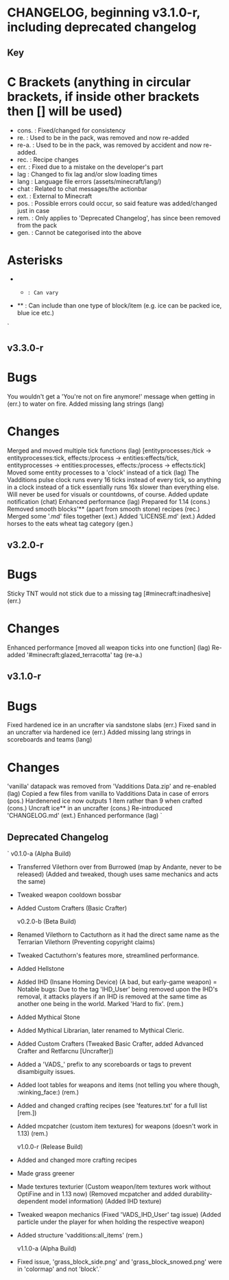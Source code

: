 CHANGELOG, beginning v3.1.0-r, including deprecated changelog
=============================================================

## Key
# C Brackets (anything in circular brackets, if inside other brackets then [] will be used)
- cons. : Fixed/changed for consistency
- re.   : Used to be in the pack, was removed and now re-added
- re-a. : Used to be in the pack, was removed by accident and now re-added.
- rec.  : Recipe changes
- err.  : Fixed due to a mistake on the developer's part
- lag   : Changed to fix lag and/or slow loading times
- lang  : Language file errors (assets/minecraft/lang/)
- chat  : Related to chat messages/the actionbar
- ext.  : External to Minecraft
- pos.  : Possible errors could occur, so said feature was added/changed just in case
- rem.  : Only applies to 'Deprecated Changelog', has since been removed from the pack
- gen.  : Cannot be categorised into the above
# Asterisks
- *     : Can vary
- **    : Can include than one type of block/item (e.g. ice can be packed ice, blue ice etc.)

`
## v3.3.0-r
# Bugs
  You wouldn't get a 'You're not on fire anymore!' message when getting in   (err.)
   to water on fire.
  Added missing lang strings                                                 (lang)
# Changes
  Merged and moved multiple tick functions                                   (lag)
   [entityprocesses:<effect>/tick -> entityprocesses:tick,
   effects:<effect>/process -> entities:effects/tick,
   entityprocesses -> entities:processes,
   effects:<effect>/process -> effects:tick]
  Moved some entity processes to a 'clock' instead of a tick                 (lag)
   The Vadditions pulse clock runs every 16 ticks instead of every tick,
   so anything in a clock instead of a tick essentially runs 16x slower
   than everything else. Will never be used for visuals or countdowns, of
   course.
  Added update notification                                                  (chat)
  Enhanced performance                                                       (lag)
  Prepared for 1.14                                                          (cons.)
    Removed smooth blocks'** (apart from smooth stone) recipes               (rec.)
  Merged some '.md' files together                                           (ext.)
  Added 'LICENSE.md'                                                         (ext.)
  Added horses to the eats wheat tag category                                (gen.)
## v3.2.0-r
# Bugs
  Sticky TNT would not stick due to a missing tag [#minecraft:inadhesive]    (err.)
# Changes
  Enhanced performance [moved all weapon ticks into one function]            (lag)
  Re-added '#minecraft:glazed_terracotta' tag                                (re-a.)

## v3.1.0-r
# Bugs
  Fixed hardened ice in an uncrafter via sandstone slabs                     (err.)
  Fixed sand in an uncrafter via hardened ice                                (err.)
  Added missing lang strings in scoreboards and teams                        (lang)
# Changes
  'vanilla' datapack was removed from 'Vadditions Data.zip' and re-enabled   (lag)
  Copied a few files from vanilla to Vadditions Data in case of errors       (pos.)
  Hardenened ice now outputs 1 item rather than 9 when crafted               (cons.)
  Uncraft ice** in an uncrafter                                              (cons.)
  Re-introduced 'CHANGELOG.md'                                               (ext.)
  Enhanced performance                                                       (lag)
`



## Deprecated Changelog
`    v0.1.0-a (Alpha Build)
- Transferred Vilethorn over from Burrowed (map by Andante, never to be released)
    (Added and tweaked, though uses same mechanics and acts the same)
- Tweaked weapon cooldown bossbar
- Added Custom Crafters
    (Basic Crafter)

    v0.2.0-b (Beta Build)
- Renamed Vilethorn to Cactuthorn as it had the direct same name as the Terrarian Vilethorn
    (Preventing copyright claims)
- Tweaked Cactuthorn's features more, streamlined performance.
- Added Hellstone
- Added IHD (Insane Homing Device)
    (A bad, but early-game weapon)
        = Notable bugs:
          Due to the tag 'IHD_User' being removed upon the IHD's removal,
          it attacks players if an IHD is removed at the same time as
          another one being in the world. Marked 'Hard to fix'. (rem.)
- Added Mythical Stone
- Added Mythical Librarian, later renamed to Mythical Cleric.
- Added Custom Crafters
    (Tweaked Basic Crafter, added Advanced Crafter and Retfarcnu [Uncrafter])
- Added a 'VADS_' prefix to any scoreboards or tags to prevent disambiguity issues.
- Added loot tables for weapons and items (not telling you where though, :winking_face:) (rem.)
- Added and changed crafting recipes (see 'features.txt' for a full list [rem.])
- Added mcpatcher (custom item textures) for weapons (doesn't work in 1.13) (rem.)

    v1.0.0-r (Release Build)
- Added and changed more crafting recipes
- Made grass greener
- Made textures texturier
    (Custom weapon/item textures work without OptiFine and in 1.13 now)
        (Removed mcpatcher and added durability-dependent model information)
    (Added IHD texture)
- Tweaked weapon mechanics
    (Fixed 'VADS_IHD_User' tag issue)
    (Added particle under the player for when holding the respective weapon)
- Added structure 'vadditions:all_items' (rem.)

    v1.1.0-a (Alpha Build)
- Fixed issue, 'grass_block_side.png' and 'grass_block_snowed.png' were in 'colormap' and not 'block'.`